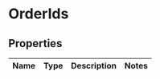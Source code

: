 
# OrderIds

## Properties
Name | Type | Description | Notes
------------ | ------------- | ------------- | -------------



